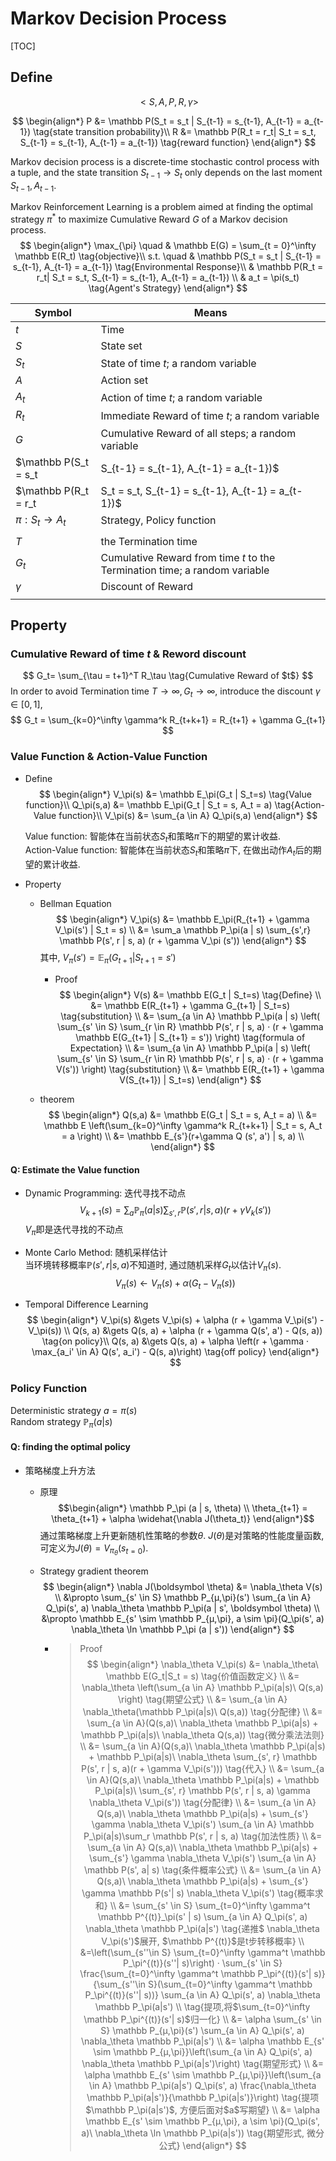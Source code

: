 # Markov Decision Process

[TOC]

## Define
$$
<S, A, P, R, \gamma>  \tag{Markov decision process}
$$

$$
\begin{align*}
  P &= \mathbb P(S_t = s_t | S_{t-1} = s_{t-1}, A_{t-1} = a_{t-1})  \tag{state transition probability}\\
  R &= \mathbb P(R_t = r_t| S_t = s_t, S_{t-1} = s_{t-1}, A_{t-1} = a_{t-1})  \tag{reward function}
\end{align*}
$$

Markov decision process is a discrete-time stochastic control process with a tuple, and the state transition $S_{t-1} \to S_{t}$ only depends on the last moment $S_{t-1}, A_{t-1}$.  

Markov Reinforcement Learning is a problem aimed at finding the optimal strategy $\pi^*$ to maximize Cumulative Reward $G$ of a Markov decision process.
$$
\begin{align*}
  \max_{\pi} \quad & \mathbb E(G) = \sum_{t = 0}^\infty \mathbb E(R_t)  \tag{objective}\\
  s.t. \quad
  & \mathbb P(S_t = s_t | S_{t-1} = s_{t-1}, A_{t-1} = a_{t-1})    \tag{Environmental Response}\\
  & \mathbb P(R_t = r_t| S_t = s_t, S_{t-1} = s_{t-1}, A_{t-1} = a_{t-1})  \\
  & a_t = \pi(s_t) \tag{Agent's Strategy}
\end{align*}
$$

|Symbol|Means|
|---|---|
|$t$|Time|
|$S$|State set|
|$S_t$|State of time $t$; a random variable|
|$A$|Action set|
|$A_t$|Action of time $t$; a random variable|
|$R_t$|Immediate Reward of time $t$; a random variable|
|$G$|Cumulative Reward of all steps; a random variable|
|$\mathbb P(S_t = s_t | S_{t-1} = s_{t-1}, A_{t-1} = a_{t-1})$|Transition Probability|
|$\mathbb P(R_t = r_t| S_t = s_t, S_{t-1} = s_{t-1}, A_{t-1} = a_{t-1})$|Probability of Immediate Reward|
|$\pi : S_t \to A_t$|Strategy, Policy function|
|||
|$T$|the Termination time|
|$G_t$|Cumulative Reward from time $t$ to the Termination time; a random variable|
|$\gamma$|Discount of Reward|
|||

## Property

### Cumulative Reward of time $t$ & Reword discount
$$
G_t= \sum_{\tau = t+1}^T R_\tau  \tag{Cumulative Reward of $t$}
$$
In order to avoid Termination time $T \to \infty, G_t \to \infty$, introduce the discount $\gamma \in [0,1]$,  
$$
G_t = \sum_{k=0}^\infty \gamma^k R_{t+k+1} = R_{t+1} + \gamma G_{t+1}
$$

### Value Function & Action-Value Function 

- Define  
  $$
  \begin{align*}
    V_\pi(s) &= \mathbb E_\pi(G_t | S_t=s)  \tag{Value function}\\
    Q_\pi(s,a) &= \mathbb E_\pi(G_t | S_t = s, A_t = a)  \tag{Action-Value function}\\
    V_\pi(s) &= \sum_{a \in A} Q_\pi(s,a)
  \end{align*}
  $$

  Value function: 智能体在当前状态$S_t$和策略$\pi$下的期望的累计收益.  
  Action-Value function: 智能体在当前状态$S_t$和策略$\pi$下, 在做出动作$A_t$后的期望的累计收益.

- Property
  - Bellman Equation
    $$
    \begin{align*}
      V_\pi(s) &= \mathbb E_\pi(R_{t+1} + \gamma V_\pi(s') | S_t = s)   \\
        &= \sum_a \mathbb P_\pi(a | s) \sum_{s',r} \mathbb P(s', r | s, a) (r + \gamma V_\pi (s'))
      \end{align*}
    $$
    其中, $V_\pi(s') = \mathbb E_\pi(G_{t+1} | S_{t+1} = s')$
    
    - Proof
      $$
      \begin{align*}
        V(s) &= \mathbb E(G_t | S_t=s)  \tag{Define}  \\
          &= \mathbb E(R_{t+1} + \gamma G_{t+1} | S_t=s)  \tag{substitution}  \\
          &= \sum_{a \in A} \mathbb P_\pi(a | s)  \left( \sum_{s' \in S} \sum_{r \in R} \mathbb P(s', r | s, a) · (r + \gamma \mathbb E(G_{t+1} | S_{t+1} = s')) \right)  \tag{formula of Expectation}  \\
          &= \sum_{a \in A} \mathbb P_\pi(a | s)  \left( \sum_{s' \in S} \sum_{r \in R} \mathbb P(s', r | s, a) · (r + \gamma V(s')) \right)  \tag{substitution}  \\
          &= \mathbb E(R_{t+1} + \gamma V(S_{t+1}) | S_t=s)
      \end{align*}
      $$

  - theorem
    $$
    \begin{align*}
      Q(s,a) &= \mathbb E(G_t | S_t = s, A_t = a)  \\
        &= \mathbb E \left(\sum_{k=0}^\infty \gamma^k R_{t+k+1} | S_t = s, A_t = a \right)  \\
        &= \mathbb E_{s'}(r+\gamma Q (s', a') | s, a)  \\
    \end{align*}
    $$


#### Q: Estimate the Value function

- Dynamic Programming: 迭代寻找不动点
  $$
  V_{k+1} (s) = \sum_a \mathbb P_\pi(a | s) \sum_{s',r} \mathbb P(s', r | s, a) (r + \gamma V_k (s'))
  $$
  $V_\pi$即是迭代寻找的不动点

- Monte Carlo Method: 随机采样估计  
  当环境转移概率$\mathbb P(s', r | s, a)$不知道时, 通过随机采样$G_t$以估计$V_\pi(s)$.
  $$
  V_\pi(s) \gets V_\pi(s) + \alpha (G_t - V_\pi(s))
  $$
  
- Temporal Difference Learning
  $$
  \begin{align*}
    V_\pi(s)  &\gets V_\pi(s) + \alpha (r + \gamma V_\pi(s') - V_\pi(s))  \\
    Q(s, a) &\gets Q(s, a) + \alpha (r + \gamma Q(s', a') - Q(s, a))  \tag{on policy}\\
    Q(s, a) &\gets Q(s, a) + \alpha \left(r + \gamma · \max_{a_i' \in A} Q(s', a_i') - Q(s, a)\right)  \tag{off policy}
  \end{align*}
  $$

### Policy Function  
Deterministic strategy $a = \pi(s)$  
Random strategy $\mathbb P_\pi(a | s)$  

#### Q: finding the optimal policy

- 策略梯度上升方法
  - 原理
    $$\begin{align*}
      \mathbb P_\pi (a | s, \theta)  \\
      \theta_{t+1} = \theta_{t+1} + \alpha \widehat{\nabla J(\theta_t)}
    \end{align*}$$
    通过策略梯度上升更新随机性策略的参数$\theta$. $J(\theta)$是对策略的性能度量函数, 可定义为$J(\theta) = V_{\pi_\theta} (s_{t=0})$.

  - Strategy gradient theorem  
    $$
    \begin{align*}
      \nabla J(\boldsymbol \theta) &= \nabla_\theta V(s)  \\
        &\propto \sum_{s' \in S} \mathbb P_{μ,\pi}(s') \sum_{a \in A} Q_\pi(s', a) \nabla_\theta \mathbb P_\pi(a | s', \boldsymbol \theta)   \\
        &\propto \mathbb E_{s' \sim \mathbb P_{μ,\pi}, a \sim \pi}(Q_\pi(s', a) \nabla_\theta \ln \mathbb P_\pi (a | s'))
    \end{align*}
    $$
    - > Proof
      > $$
      > \begin{align*}
      >   \nabla_\theta V_\pi(s) 
      >   &= \nabla_\theta\ \mathbb E(G_t|S_t = s)  \tag{价值函数定义}  \\
      >   &= \nabla_\theta \left(\sum_{a \in A} \mathbb P_\pi(a|s)\ Q(s,a) \right)  \tag{期望公式}  \\
      >   &= \sum_{a \in A} \nabla_\theta(\mathbb P_\pi(a|s)\ Q(s,a))  \tag{分配律}  \\
      >   &= \sum_{a \in A}(Q(s,a)\ \nabla_\theta \mathbb P_\pi(a|s) + \mathbb P_\pi(a|s)\ \nabla_\theta Q(s,a))  \tag{微分乘法法则}  \\
      >   &= \sum_{a \in A}(Q(s,a)\ \nabla_\theta \mathbb P_\pi(a|s) + \mathbb P_\pi(a|s)\ \nabla_\theta \sum_{s', r} \mathbb P(s', r | s, a)(r + \gamma V_\pi(s')))  \tag{代入}  \\
      >   &= \sum_{a \in A}(Q(s,a)\ \nabla_\theta \mathbb P_\pi(a|s) + \mathbb P_\pi(a|s)\ \sum_{s', r} \mathbb P(s', r | s, a) \gamma \nabla_\theta V_\pi(s'))  \tag{分配律}  \\
      >   &= \sum_{a \in A} Q(s,a)\ \nabla_\theta \mathbb P_\pi(a|s) + \sum_{s'} \gamma \nabla_\theta V_\pi(s') \sum_{a \in A} \mathbb P_\pi(a|s)\sum_r \mathbb P(s', r | s, a)  \tag{加法性质}  \\
      >   &= \sum_{a \in A} Q(s,a)\ \nabla_\theta \mathbb P_\pi(a|s) + \sum_{s'} \gamma \nabla_\theta V_\pi(s') \sum_{a \in A} \mathbb P(s', a| s)  \tag{条件概率公式}  \\
      >   &= \sum_{a \in A} Q(s,a)\ \nabla_\theta \mathbb P_\pi(a|s) + \sum_{s'} \gamma \mathbb P(s'| s) \nabla_\theta V_\pi(s')  \tag{概率求和}  \\
      >   &= \sum_{s' \in S} \sum_{t=0}^\infty \gamma^t \mathbb P^{(t)}_\pi(s' | s) \sum_{a \in A} Q_\pi(s', a) \nabla_\theta \mathbb P_\pi(a|s')  \tag{递推$ \nabla_\theta V_\pi(s')$展开, $\mathbb P^{(t)}$是t步转移概率}  \\
      >   &=\left(\sum_{s''\in S} \sum_{t=0}^\infty \gamma^t \mathbb P_\pi^{(t)}(s''| s)\right) · \sum_{s' \in S} \frac{\sum_{t=0}^\infty \gamma^t \mathbb P_\pi^{(t)}(s'| s)}{\sum_{s''\in S}(\sum_{t=0}^\infty \gamma^t \mathbb P_\pi^{(t)}(s''| s))} \sum_{a \in A} Q_\pi(s', a) \nabla_\theta \mathbb P_\pi(a|s')  \\ \tag{提项,将$\sum_{t=0}^\infty \mathbb P_\pi^{(t)}(s'| s)$归一化}  \\
      >   &= \alpha \sum_{s' \in S} \mathbb P_{μ,\pi}(s') \sum_{a \in A} Q_\pi(s', a) \nabla_\theta \mathbb P_\pi(a|s')  \\
      >   &= \alpha \mathbb E_{s' \sim \mathbb P_{μ,\pi}}\left(\sum_{a \in A} Q_\pi(s', a) \nabla_\theta \mathbb P_\pi(a|s')\right)  \tag{期望形式}  \\
      >   &= \alpha \mathbb E_{s' \sim \mathbb P_{μ,\pi}}\left(\sum_{a \in A} \mathbb P_\pi(a|s') Q_\pi(s', a) \frac{\nabla_\theta \mathbb P_\pi(a|s')}{\mathbb P_\pi(a|s')}\right)  \tag{提项$\mathbb P_\pi(a|s')$, 方便后面对$a$写期望}  \\
      >   &= \alpha \mathbb E_{s' \sim \mathbb P_{μ,\pi}, a \sim \pi}(Q_\pi(s', a)\ \nabla_\theta \ln \mathbb P_\pi(a|s'))  \tag{期望形式, 微分公式}
      > \end{align*}
      > $$



